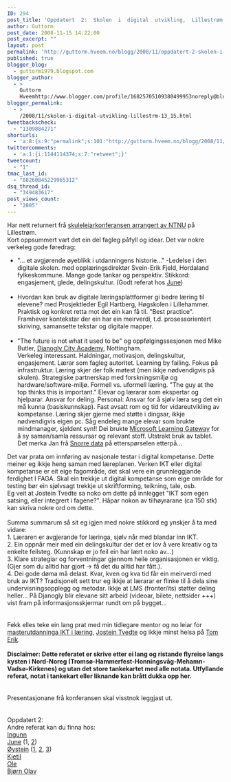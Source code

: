 ```yaml
---
ID: 294
post_title: 'Oppdatert  2:  Skolen  i  digital  utvikling,  Lillestrøm  13.-14.11'
author: Guttorm
post_date: 2008-11-15 14:22:00
post_excerpt: ""
layout: post
permalink: 'http://guttorm.hveem.no/blogg/2008/11/oppdatert-2-skolen-i-digital-utvikling-lillestr%c3%b8m-13-1411/'
published: true
blogger_blog:
  - guttorm1979.blogspot.com
blogger_author:
  - >
    Guttorm
    Hveemhttp://www.blogger.com/profile/16825705109380499953noreply@blogger.com
blogger_permalink:
  - >
    /2008/11/skolen-i-digital-utvikling-lillestrm-13_15.html
tweetbackscheck:
  - "1309884271"
shorturls:
  - 'a:8:{s:9:"permalink";s:101:"http://guttorm.hveem.no/blogg/2008/11/oppdatert-2-skolen-i-digital-utvikling-lillestr%c3%b8m-13-1411/";s:7:"tinyurl";s:25:"http://tinyurl.com/a9q4rc";s:4:"isgd";s:17:"http://is.gd/h2iM";s:5:"bitly";s:18:"http://bit.ly/xAtP";s:5:"snipr";s:22:"http://snipr.com/amqqr";s:5:"snurl";s:22:"http://snurl.com/amqqr";s:7:"snipurl";s:24:"http://snipurl.com/amqqr";s:4:"trim";s:17:"http://tr.im/c7u1";}'
twittercomments:
  - 'a:1:{i:1144114374;s:7:"retweet";}'
tweetcount:
  - "1"
tmac_last_id:
  - "88260845229965312"
dsq_thread_id:
  - "349483617"
post_views_count:
  - "2805"
---
```

<div xmlns='http://www.w3.org/1999/xhtml'>Har nett returnert frå <a href='http://videre.ntnu.no/pages/mastergrader/skoleledelse/skolen_i_digital_utvikling/program/;jsessionid=59F521BAD60D5573849306A743A111F7' target='_blank'>skuleleiarkonferansen arrangert av NTNU</a> på Lillestrøm. <br />Kort oppsummert vart det ein del fagleg påfyll og idear. Det var nokre verkeleg gode føredrag:<br /><ul><li>"... et avgjørende øyeblikk i utdanningens historie..." -Ledelse i den digitale skolen. med opplæringsdirektør Svein-Erik Fjeld, Hordaland fylkeskommune. Mange gode tankar og perspektiv. Stikkord: engasjement, glede, delingskultur. (Godt referat hos <a target='_blank' href='http://junebre.blogspot.com/2008/11/personvernkommisjonen.html'>June</a>)<br /><br /></li><li>Hvordan kan bruk av digitale læringsplattformer gi bedre læring til elevene? med Prosjektleder Egil Hartberg, Høgskolen i Lillehammer. Praktisk og konkret retta mot det ein kan få til. "Best practice". Framhever kontekstar der ein har ein meirverdi, t.d. prosessorientert skriving, samansette tekstar og digitale mapper.<br /><br /></li><li>"The future is not what it used to be" og oppfølgingssesjonen med Mike Butler, <a href='http://www.djanogly.notts.sch.uk/About%20Us/default.aspx' target='_blank'>Djanogly City Academy</a>, Nottingham.<br />Verkeleg interessant. Haldningar, motivasjon, delingskultur, engasjement. Lærar som fagleg autoritet. Learning by failing. Fokus på infrastruktur. Læring skjer der folk møtest (men ikkje nødvendigvis på skulen). Strategiske partnerskap med forskningsmiljø og hardware/software-miljø. Formell vs. uformell læring. "The guy at the top thinks this is important." Elevar og lærarar som ekspertar og hjelparar. Ansvar for deling. Personal: Ansvar for å sjølv læra seg det ein må kunna (basiskunnskap). Fast avsatt rom og tid for vidareutvikling av kompetanse. Læring skjer gjerne med støtte i dingsar, ikkje nødvendigvis eigen pc. Såg endeleg mange elevar som brukte mindmanager, sjeldent syn!! Dei brukte <a href='http://www.microsoft.com/norge/utdanning/default.mspx' target='_blank'>Microsoft Learning Gateway</a> for å sy saman/samla ressursar og relevant stoff. Utstrakt bruk av tablet. Det merka Jan frå <a href='http://www.snorredata.no/' target='_blank'>Snorre data</a> på etterspørselen etterpå...<br /></li></ul>Det var prata om innføring av nasjonale testar i digital kompetanse. Dette meiner eg ikkje heng saman med læreplanen. Verken IKT eller digital kompetanse er eit eige fagområde, det skal vere ein grunnleggjande ferdighet I FAGA. Skal ein trekkje ut digital kompetanse som eige område for testing bør ein sjølvsagt trekkje ut skriftforming, teikning, tale, osb.<br />Eg veit at Jostein Tvedte sa noko om dette på innlegget "IKT som egen satsing, eller integrert i fagene?". Håpar nokon av tilhøyrarane (ca 150 stk) kan skriva nokre ord om dette.<br /><br />Summa summarum så sit eg igjen med nokre stikkord eg ynskjer å ta med vidare:<br />1. Læraren er avgjerande for læringa, sjølv når med blandar inn IKT. <br />2. Ein oppnår meir med ein delingskultur der det er lov å vere kreativ og ta enkelte feilsteg. (Kunnskap er jo feil ein har lært noko av...)<br />3. Klare strategiar og forventningar gjennom heile organisasjonen er viktig. (Gjer som du alltid har gjort -&gt; få det du alltid har fått.). <br />4. Dei gode døma må delast. Kvar, kven og kva tid får ein meirverdi med bruk av IKT? Tradisjonelt sett trur eg ikkje at lærarar er flinke til å dela sine undervisningsopplegg og metodar. Ikkje at LMS (fronter/its) støtter deling heller... På Djanogly blir elevane sitt arbeid (videoar, bilete, nettsider +++) vist fram på informasjonsskjermar rundt om på bygget...<br /><br /><br />Fekk elles teke ein lang prat med min tidlegare mentor og no leiar for <a href='http://www.hsh.no/studier/ikt_i_laring.htm'>masterutdanninga IKT i læring</a>, <a href='http://www.hsh.no/kontakter.php?id=0000000250&amp;format=js&amp;head=yes' target='_blank'>Jostein Tvedte</a> og ikkje minst helsa på <a href='http://iktblogg.hibo.no/' target='_blank'>Tom Erik</a>.<br /><br /><b>Disclaimer: Dette referatet er skrive etter ei lang og ristande flyreise langs kysten i Nord-Noreg (Tromsø-Hammerfest-Honningsvåg-Mehamn-Vadsø-Kirkenes) og utan det store tankekartet med alle notata. Utfyllande referat, notat i tankekart eller liknande kan brått dukka opp her.<br /></b><br /><br />Presentasjonane frå konferansen skal visstnok leggjast ut.<br /><br /><br />Oppdatert 2:<br />Andre referat kan du finna hos:<br /><a href='http://tanketraader-ingunn.blogspot.com/2008/11/skolen-i-digital-utvikling-lillestrm.html' target='_blank'>Ingunn</a><br /><a href='http://junebre.blogspot.com/2008/11/world-beside.html' target='_blank'>June</a> (1, <a target='_blank' href='http://junebre.blogspot.com/2008/11/personvernkommisjonen.html'>2</a>)<br /><a href='http://oysteinj.typepad.com/weblog/' target='_blank'>Øystein</a> (<a href='671http://oysteinj.typepad.com/weblog/2008/11/skolen-i-digital-utvikling---f%C3%83%C2%B8rste-dag.html'>1</a>, <a href='http://oysteinj.typepad.com/weblog/2008/11/innlegg-om-pisa-ikt-og-kvalitet.html' target='_blank'>2</a>, <a href='96http://oysteinj.typepad.com/weblog/2008/11/bits-and-pieces-fra-skolelederkonferansen-p%C3%83%C2%A5-lillestr%C3%83%C2%B8m-i-dag.html'>3</a>)<br /><a href='http://kjetils-pedblogg.blogspot.com/2008/11/skolen-i-digital-utvikling-dag-1.html' target='_blank'>Kjetil<br /></a><a target='_blank' href='http://www.faglig.info/article.php?story=20081115210507328'>Ole</a><br /><a href='http://bjolavshjorne.blogspot.com/2008/11/skolen-i-digital-utvikling.html' target='_blank'>Bjørn Olav</a><br /><br /></div>